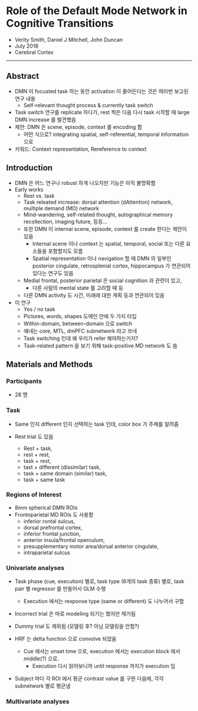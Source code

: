 # Role of the Default Mode Network in Cognitive Transitions

* Verity Smith, Daniel J Mitchell, John Duncan
* July 2018
* Cerebral Cortex

-----

## Abstract

* DMN 이 focusted task 하는 동안 activation 이 줄어든다는 것은 여러번 보고된 연구 내용
  * Self-relevant thought process & currently task switch
* Task switch 연구를 replicate 하다가, rest 찍은 다음 다시 task 시작할 때 large DMN increase 를 발견했음
* 제안: DMN 은 scene, episode, context 를 encoding 함
  * 어떤 식으로? integrating spatial, self-referential, temporal information 으로
* 키워드: Context representation, Rereference to context



## Introduction

* DMN 은 어느 연구나 robust 하게 나오지만 기능은 아직 불명확함
* Early works
  * Rest vs. task
  * Task releated increase: dorsal attention (dAttention) network, multiple demand (MD) network
  * Mind-wandering, self-related thought, autographical memory recollection, imaging future, 등등...
  * 또한 DMN 이 internal scene, episode, context 를 create 한다는 제안이 있음
    * Internal scene 이나 context 는 spatial, temporal, social 또는 다른 요소들을 포함할지도 모름
    * Spatial representation 이나 navigation 할 때 DMN 의 일부인 posterior cingulate, retrosplenial cortex, hippocampus 가 연관되어 있다는 연구도 있음
  * Medial frontal, posterior parietal 은 social cognition 과 관련이 있고,
    * 다른 사람의 mental state 를 고려할 때 등
  * 다른 DMN activity 도 시간, 미래에 대한 계획 등과 연관되어 있음
* 이 연구
  * Yes / no task
  * Pictures, words, shapes 도메인 안에 두 가지 타입
  * Within-domain, between-domain 으로 switch
  * 얘네는 core, MTL, dmPFC subnetwork 라고 쓰네
  * Task switching 인데 왜 우리가 refer 해야하는거지?
  * Task-related pattern 을 보기 위해 task-positive MD network 도 씀



## Materials and Methods

### Participants

* 28 명

### Task

* Same 인지 different 인지 선택하는 task 인데, color box 가 주제를 알려줌

* Rest trial 도 있음
  * Rest + task, 
  * rest + rest, 
  * task + rest, 
  * tast + different (dissimilar) task, 
  * task + same domain (similar) task, 
  * task + same task

### Regions of Interest

* 8mm spherical DMN ROIs
* Frontoparietal MD ROIs 도 사용함
  * inferior rontal sulcus,
  * dorsal prefrontal cortex, 
  * inferior frontal junction, 
  * anterior insula/frontal operculum, 
  * presupplementary motor area/dorsal anterior cingulate, 
  * intraparietal sulcus

### Univariate analyses

* Task phase (cue, execution) 별로, task type (6개의 task 종류) 별로, task pair 별 regressor 를 만들어서 GLM 수행
  * Execution 에서는 response type (same or different) 도 나누어서 구함
* Incorrect trial 은 따로 modeling 되기는 했지만 제거됨
* Dummy trial 도 제외됨 (모델링 후? 아님 모델링을 안함?)
* HRF 는 delta function 으로 convolve 되었음
  * Cue 에서는 onset time 으로, execution 에서는 execution block 에서 middle(?) 으로.
    * Execution 다시 읽어보니까 until response 까지가 execution 임

* Subject 마다 각 ROI 에서 평균 contrast value 를 구한 다음에, 각각 subnetwork 별로 평균냄

### Multivariate analyses

